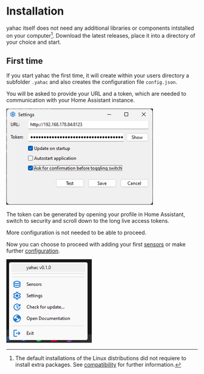 # Installation

yahac itself does not need any additional libraries or components intstalled on your computer[^1]. Download the latest releases, place it into a directory of your choice and start.

## First time

If you start yahac the first time, it will create within your users directory a subfolder `.yahac` and also creates the configuration file `config.json`.

You will be asked to provide your URL and a token, which are needed to communication with your Home Assistant instance.

![configuration](assets/screenshots/yahac_configuration.png)

The token can be generated by opening your profile in Home Assistant, switch to security and scroll down to the long live access tokens.

More configuration is not needed to be able to proceed.

Now you can choose to proceed with adding your first [sensors](sensors.md) or make further [configuration](configuration.md).

![empty sensors](assets/screenshots/yahac_traymenu_empty.png)

[^1]: The default installations of the Linux distributions did not requiere to install extra packages. See [compatibility](compatibility.md) for further information.